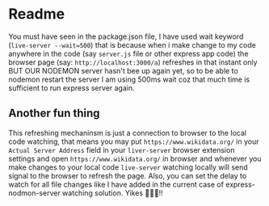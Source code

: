 # Readme

You must have seen in the package.json file, I have used wait keyword (`live-server --wait=500`) that is because when i make change to my code anywhere in the code (say `server.js` file or other express app code) the browser page (say: `http://localhost:3000/a`) refreshes in that instant only BUT OUR NODEMON server hasn't bee up again yet, so to be able to nodemon restart the server I am using 500ms wait coz that much time is sufficient to run express server again.

## Another fun thing

This refreshing mechaninsm is just a connection to browser to the local code watching, that means you may put `https://www.wikidata.org/` in your `Actual Server Address` field in your `liver-server` browser extension settings and open `https://www.wikidata.org/` in browser and whenever you make changes to your local code `live-server` watching locally will send signal to the browser to refresh the page. Also, you can set the delay to watch for all file changes like I have added in the current case of express-nodmon-server watching solution. Yikes 🤺︎🤺︎🤺︎!!
